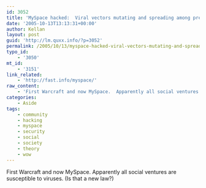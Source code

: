```yaml
---
id: 3052
title: 'MySpace hacked:  Viral vectors mutating and spreading among previously unaffectable communities.'
date: '2005-10-13T13:13:31+00:00'
author: Kellan
layout: post
guid: 'http://lm.quxx.info/?p=3052'
permalink: /2005/10/13/myspace-hacked-viral-vectors-mutating-and-spreading-among-previously-unaffectable-communities/
typo_id:
    - '3050'
mt_id:
    - '3151'
link_related:
    - 'http://fast.info/myspace/'
raw_content:
    - 'First Warcraft and now MySpace.  Apparently all social ventures are susceptible to viruses. (Is that a new law?)'
categories:
    - Aside
tags:
    - community
    - hacking
    - myspace
    - security
    - social
    - society
    - theory
    - wow
---
```


First Warcraft and now MySpace. Apparently all social ventures are susceptible to viruses. (Is that a new law?)